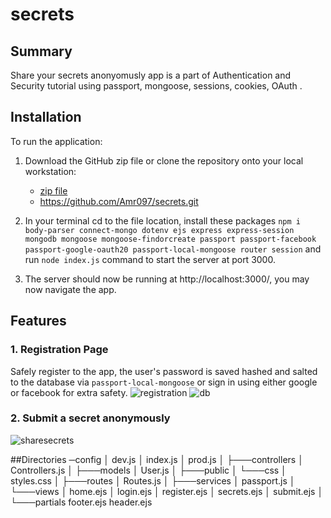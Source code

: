 # secrets

## Summary

Share your secrets anonyomusly app is a part of Authentication and Security tutorial using passport, mongoose, sessions, cookies, OAuth .

## Installation

To run the application:

 1. Download the GitHub zip file or clone the repository onto your local workstation:
    - [zip file](https://github.com/Amr097/secrets/archive/master.zip)
    - https://github.com/Amr097/secrets.git
    
 2. In your terminal cd to the file location, install these packages 
`npm i body-parser connect-mongo dotenv ejs express express-session mongodb mongoose mongoose-findorcreate passport passport-facebook passport-google-oauth20 passport-local-mongoose router session` 
  and run `node index.js` command to start the server at port 3000.
 
 3. The server should now be running at http://localhost:3000/, you may now navigate the app.

 ## Features

### 1. Registration Page

Safely register to the app, the user's password is saved hashed and salted to the database via `passport-local-mongoose` or sign in using either google or facebook for extra safety.
![registration](https://user-images.githubusercontent.com/127849429/232618929-dd714167-93dd-4ece-95ad-e1b8426f2059.png)
![db](https://user-images.githubusercontent.com/127849429/232619042-46f3a805-75a8-4d65-ad33-6c393bbef7c0.png)

### 2. Submit a secret anonymously
![sharesecrets](https://user-images.githubusercontent.com/107508295/181660841-c943ede1-854e-48ad-afad-50880c5a6dc0.PNG)


##Directories
─config                                                                                                              │       dev.js                                                                                                          │       index.js                                                                                                        │       prod.js                                                                                                         │                                                                                                                       ├───controllers                                                                                                         │       Controllers.js                                                                                                  │                                                                                                                       ├───models                                                                                                              │       User.js                                                                                                         │                                                                                                                       ├───public                                                                                                              │   └───css                                                                                                             │           styles.css                                                                                                  │                                                                                                                       ├───routes                                                                                                              │       Routes.js                                                                                                       │                                                                                                                       ├───services                                                                                                            │       passport.js                                                                                                     │                                                                                                                       └───views                                                                                                                   │   home.ejs                                                                                                            │   login.ejs                                                                                                           │   register.ejs                                                                                                        │   secrets.ejs                                                                                                         │   submit.ejs                                                                                                          │                                                                                                                       └───partials                                                                                                                    footer.ejs                                                                                                              header.ejs  


